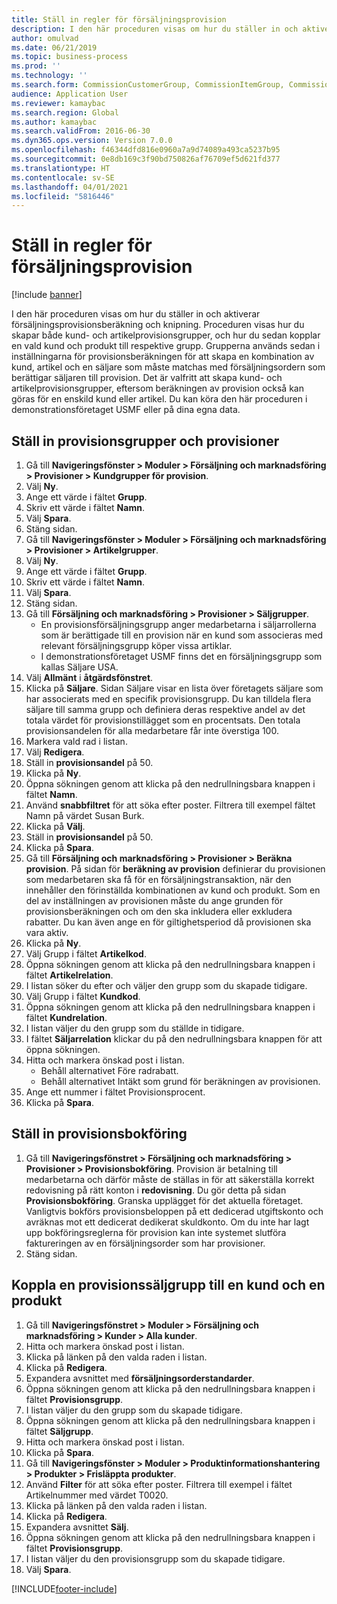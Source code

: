 ```yaml
---
title: Ställ in regler för försäljningsprovision
description: I den här proceduren visas om hur du ställer in och aktiverar försäljningsprovisionsberäkning och knipning.
author: omulvad
ms.date: 06/21/2019
ms.topic: business-process
ms.prod: ''
ms.technology: ''
ms.search.form: CommissionCustomerGroup, CommissionItemGroup, CommissionSalesGroup, CommissionSalesMember, DirPartyLookup, CommissionCalc, InventPosting, CustTable, EcoResProductDetailsExtended, CommissionEmplSalesGroup
audience: Application User
ms.reviewer: kamaybac
ms.search.region: Global
ms.author: kamaybac
ms.search.validFrom: 2016-06-30
ms.dyn365.ops.version: Version 7.0.0
ms.openlocfilehash: f46344dfd816e0960a7a9d74089a493ca5237b95
ms.sourcegitcommit: 0e8db169c3f90bd750826af76709ef5d621fd377
ms.translationtype: HT
ms.contentlocale: sv-SE
ms.lasthandoff: 04/01/2021
ms.locfileid: "5816446"
---
```

# <a name="set-up-sales-commission-rules"></a>Ställ in regler för försäljningsprovision

[!include [banner](../../includes/banner.md)]

I den här proceduren visas om hur du ställer in och aktiverar försäljningsprovisionsberäkning och knipning. Proceduren visas hur du skapar både kund- och artikelprovisionsgrupper, och hur du sedan kopplar en vald kund och produkt till respektive grupp. Grupperna används sedan i inställningarna för provisionsberäkningen för att skapa en kombination av kund, artikel och en säljare som måste matchas med försäljningsordern som berättigar säljaren till provision. Det är valfritt att skapa kund- och artikelprovisionsgrupper, eftersom beräkningen av provision också kan göras för en enskild kund eller artikel. Du kan köra den här proceduren i demonstrationsföretaget USMF eller på dina egna data.


## <a name="set-up-commission-groups-and-commission-rates"></a>Ställ in provisionsgrupper och provisioner
1. Gå till **Navigeringsfönster > Moduler > Försäljning och marknadsföring > Provisioner > Kundgrupper för provision**.
2. Välj **Ny**.
3. Ange ett värde i fältet **Grupp**.
4. Skriv ett värde i fältet **Namn**.
5. Välj **Spara**.
6. Stäng sidan.
7. Gå till **Navigeringsfönster > Moduler > Försäljning och marknadsföring > Provisioner > Artikelgrupper**.
8. Välj **Ny**.
9. Ange ett värde i fältet **Grupp**.
10. Skriv ett värde i fältet **Namn**.
11. Välj **Spara**.
12. Stäng sidan.
13. Gå till **Försäljning och marknadsföring > Provisioner > Säljgrupper**.
    - En provisionsförsäljningsgrupp anger medarbetarna i säljarrollerna som är berättigade till en provision när en kund som associeras med relevant försäljningsgrupp köper vissa artiklar.  
    - I demonstrationsföretaget USMF finns det en försäljningsgrupp som kallas Säljare USA.  
14. Välj **Allmänt** i **åtgärdsfönstret**.
15. Klicka på **Säljare**. Sidan Säljare visar en lista över företagets säljare som har associerats med en specifik provisionsgrupp. Du kan tilldela flera säljare till samma grupp och definiera deras respektive andel av det totala värdet för provisionstillägget som en procentsats. Den totala provisionsandelen för alla medarbetare får inte överstiga 100. 
16. Markera vald rad i listan.
17. Välj **Redigera**.
18. Ställ in **provisionsandel** på 50.
19. Klicka på **Ny**.
20. Öppna sökningen genom att klicka på den nedrullningsbara knappen i fältet **Namn**.
21. Använd **snabbfiltret** för att söka efter poster. Filtrera till exempel fältet Namn på värdet Susan Burk.
22. Klicka på **Välj**.
23. Ställ in **provisionsandel** på 50.
24. Klicka på **Spara**.
25. Gå till **Försäljning och marknadsföring > Provisioner > Beräkna provision**. På sidan för **beräkning av provision** definierar du provisionen som medarbetaren ska få för en försäljningstransaktion, när den innehåller den förinställda kombinationen av kund och produkt. Som en del av inställningen av provisionen måste du ange grunden för provisionsberäkningen och om den ska inkludera eller exkludera rabatter. Du kan även ange en för giltighetsperiod då provisionen ska vara aktiv.  
26. Klicka på **Ny**.
27. Välj Grupp i fältet **Artikelkod**.
28. Öppna sökningen genom att klicka på den nedrullningsbara knappen i fältet **Artikelrelation**.
29. I listan söker du efter och väljer den grupp som du skapade tidigare.
30. Välj Grupp i fältet **Kundkod**.
31. Öppna sökningen genom att klicka på den nedrullningsbara knappen i fältet **Kundrelation**.
32. I listan väljer du den grupp som du ställde in tidigare.
33. I fältet **Säljarrelation** klickar du på den nedrullningsbara knappen för att öppna sökningen.
34. Hitta och markera önskad post i listan.
    - Behåll alternativet Före radrabatt.  
    - Behåll alternativet Intäkt som grund för beräkningen av provisionen.    
35. Ange ett nummer i fältet Provisionsprocent.
36. Klicka på **Spara**.

## <a name="setting-up-commission-posting"></a>Ställ in provisionsbokföring
1. Gå till **Navigeringsfönstret > Försäljning och marknadsföring > Provisioner > Provisionsbokföring**. Provision är betalning till medarbetarna och därför måste de ställas in för att säkerställa korrekt redovisning på rätt konton i **redovisning**. Du gör detta på sidan **Provisionsbokföring**. Granska upplägget för det aktuella företaget. Vanligtvis bokförs provisionsbeloppen på ett dedicerad utgiftskonto och avräknas mot ett dedicerat dedikerat skuldkonto. Om du inte har lagt upp bokföringsreglerna för provision kan inte systemet slutföra faktureringen av en försäljningsorder som har provisioner.  
2. Stäng sidan.

## <a name="assign-a-commission-group-to-a-customer-and-a-product"></a>Koppla en provisionssäljgrupp till en kund och en produkt
1. Gå till **Navigeringsfönstret > Moduler > Försäljning och marknadsföring > Kunder > Alla kunder**.
2. Hitta och markera önskad post i listan.
3. Klicka på länken på den valda raden i listan.
4. Klicka på **Redigera**.
5. Expandera avsnittet med **försäljningsorderstandarder**.
6. Öppna sökningen genom att klicka på den nedrullningsbara knappen i fältet **Provisionsgrupp**.
7. I listan väljer du den grupp som du skapade tidigare.
8. Öppna sökningen genom att klicka på den nedrullningsbara knappen i fältet **Säljgrupp**.
9. Hitta och markera önskad post i listan.
10. Klicka på **Spara**.
11. Gå till **Navigeringsfönster > Moduler > Produktinformationshantering > Produkter > Frisläppta produkter**.
12. Använd **Filter** för att söka efter poster. Filtrera till exempel i fältet Artikelnummer med värdet T0020.
13. Klicka på länken på den valda raden i listan.
14. Klicka på **Redigera**.
15. Expandera avsnittet **Sälj**.
16. Öppna sökningen genom att klicka på den nedrullningsbara knappen i fältet **Provisionsgrupp**.
17. I listan väljer du den provisionsgrupp som du skapade tidigare.
18. Välj **Spara**.



[!INCLUDE[footer-include](../../../includes/footer-banner.md)]